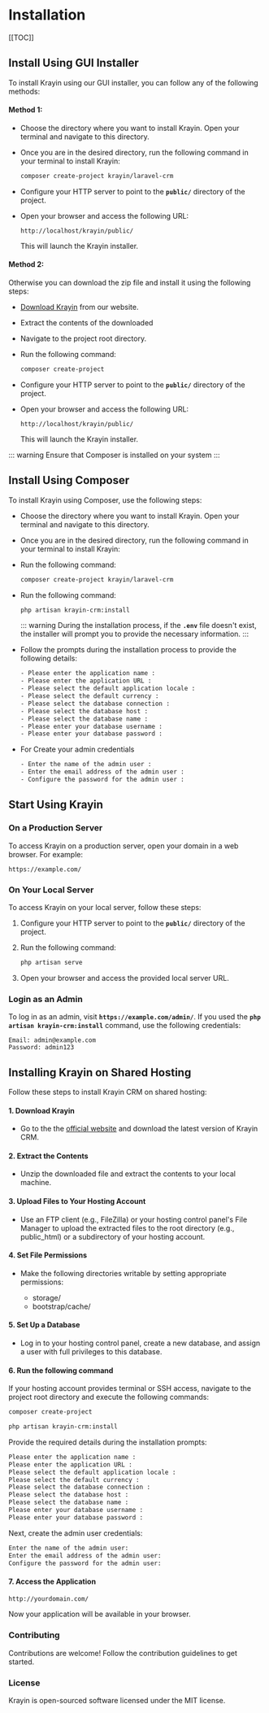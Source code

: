 # Installation

[[TOC]]

## Install Using GUI Installer

To install Krayin using our GUI installer, you can follow any of the following methods:

#### Method 1:

- Choose the directory where you want to install Krayin. Open your terminal and navigate to this directory. 

- Once you are in the desired directory, run the following command in your terminal to install Krayin:

    ```sh
    composer create-project krayin/laravel-crm
    ```

- Configure your HTTP server to point to the **`public/`** directory of the project.

- Open your browser and access the following URL:

    ```
    http://localhost/krayin/public/
    ```

  This will launch the Krayin installer.

#### Method 2:

Otherwise you can download the zip file and install it using the following steps:

- [Download Krayin](https://krayincrm.com/download/) from our website.

- Extract the contents of the downloaded

- Navigate to the project root directory.

- Run the following command:

    ```sh
    composer create-project
    ```

- Configure your HTTP server to point to the **`public/`** directory of the project.

- Open your browser and access the following URL:

    ```
    http://localhost/krayin/public/
    ```

   This will launch the Krayin installer.

::: warning
Ensure that Composer is installed on your system
:::

## Install Using Composer

To install Krayin using Composer, use the following steps:

- Choose the directory where you want to install Krayin. Open your terminal and navigate to this directory.

- Once you are in the desired directory, run the following command in your terminal to install Krayin:

- Run the following command:

    ```bash
    composer create-project krayin/laravel-crm
    ```

- Run the following command:

    ```bash
    php artisan krayin-crm:install
    ```

    ::: warning
    During the installation process, if the **`.env`** file doesn't exist, the installer will prompt you to provide the necessary information.
    :::

- Follow the prompts during the installation process to provide the following details:

    ```bash
    - Please enter the application name : 
    - Please enter the application URL : 
    - Please select the default application locale : 
    - Please select the default currency : 
    - Please select the database connection : 
    - Please select the database host : 
    - Please select the database name : 
    - Please enter your database username : 
    - Please enter your database password : 
    ```

- For Create your admin credentials
    ```bash
    - Enter the name of the admin user :
    - Enter the email address of the admin user :
    - Configure the password for the admin user :
    ```

## Start Using Krayin

### On a Production Server

To access Krayin on a production server, open your domain in a web browser. For example:

```
https://example.com/
```

### On Your Local Server

To access Krayin on your local server, follow these steps:

1. Configure your HTTP server to point to the **`public/`** directory of the project.
2. Run the following command:

    ```bash
    php artisan serve
    ```

3. Open your browser and access the provided local server URL.

### Login as an Admin

To log in as an admin, visit **`https://example.com/admin/`**. If you used the **`php artisan krayin-crm:install`** command, use the following credentials:

```text
Email: admin@example.com
Password: admin123
```


## Installing Krayin on Shared Hosting

Follow these steps to install Krayin CRM on shared hosting:

#### 1. Download Krayin

- Go to the the [official website](https://krayincrm.com/download/) and download the latest version of Krayin CRM.


#### 2. Extract the Contents

- Unzip the downloaded file and extract the contents to your local machine.

#### 3. Upload Files to Your Hosting Account

- Use an FTP client (e.g., FileZilla) or your hosting control panel's File Manager to upload the extracted files to the root directory (e.g., public_html) or a subdirectory of your hosting account.

#### 4. Set File Permissions

- Make the following directories writable by setting appropriate permissions:

    - storage/
    - bootstrap/cache/

#### 5. Set Up a Database

- Log in to your hosting control panel, create a new database, and assign a user with full privileges to this database.

#### 6. Run the following command

If your hosting account provides terminal or SSH access, navigate to the project root directory and execute the following commands:

```sh
composer create-project

php artisan krayin-crm:install
```


Provide the required details during the installation prompts:

```bash
Please enter the application name : 
Please enter the application URL : 
Please select the default application locale : 
Please select the default currency : 
Please select the database connection : 
Please select the database host : 
Please select the database name : 
Please enter your database username : 
Please enter your database password : 
```

Next, create the admin user credentials:

```bash
Enter the name of the admin user: 
Enter the email address of the admin user:
Configure the password for the admin user:
```

#### 7. Access the Application

```bash
http://yourdomain.com/
```

Now your application will be available in your browser.

### Contributing

Contributions are welcome! Follow the contribution guidelines to get started.

### License

Krayin is open-sourced software licensed under the MIT license.
